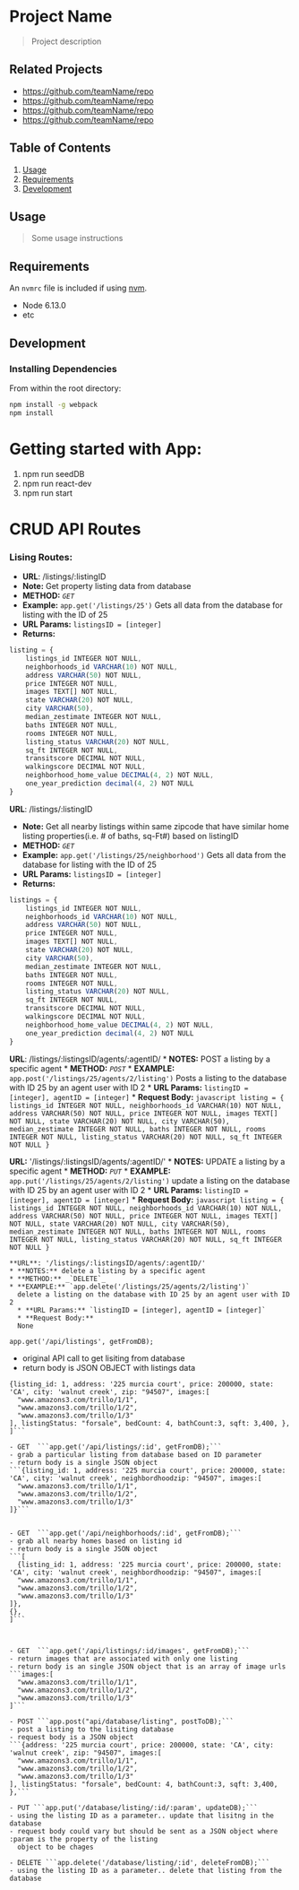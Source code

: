 # Project Name

> Project description

## Related Projects

  - https://github.com/teamName/repo
  - https://github.com/teamName/repo
  - https://github.com/teamName/repo
  - https://github.com/teamName/repo

## Table of Contents

1. [Usage](#Usage)
1. [Requirements](#requirements)
1. [Development](#development)

## Usage

> Some usage instructions

## Requirements

An `nvmrc` file is included if using [nvm](https://github.com/creationix/nvm).

- Node 6.13.0
- etc

## Development

### Installing Dependencies

From within the root directory:

```sh
npm install -g webpack
npm install
```
# Getting started with App:

1) npm run seedDB
2) npm run react-dev
3) npm run start

# CRUD  API Routes 
### Lising Routes:


* **URL**: /listings/:listingID
 * **Note:** Get property listing data from database 
  * **METHOD:** _`GET`_
  * **Example:** `app.get('/listings/25')`
    Gets all data from the database for listing with the ID of 25
  * **URL Params:** `listingsID = [integer]`
  * **Returns:**
  ```javascript
  listing = {
      listings_id INTEGER NOT NULL,
      neighborhoods_id VARCHAR(10) NOT NULL,
      address VARCHAR(50) NOT NULL,
      price INTEGER NOT NULL,
      images TEXT[] NOT NULL,
      state VARCHAR(20) NOT NULL,
      city VARCHAR(50),
      median_zestimate INTEGER NOT NULL,
      baths INTEGER NOT NULL,
      rooms INTEGER NOT NULL,
      listing_status VARCHAR(20) NOT NULL,
      sq_ft INTEGER NOT NULL,
      transitscore DECIMAL NOT NULL,
      walkingscore DECIMAL NOT NULL,
      neighborhood_home_value DECIMAL(4, 2) NOT NULL,
      one_year_prediction decimal(4, 2) NOT NULL
  }
  ```


 **URL**: /listings/:listingID
 * **Note:** Get all nearby listings within same zipcode that have similar home listing properties(i.e. # of baths, sq-Ft#) based on listingID 
  * **METHOD:** _`GET`_
  * **Example:** `app.get('/listings/25/neighborhood')`
    Gets all data from the database for listing with the ID of 25
  * **URL Params:** `listingsID = [integer]`
  * **Returns:**
  ```javascript
  listings = {
      listings_id INTEGER NOT NULL,
      neighborhoods_id VARCHAR(10) NOT NULL,
      address VARCHAR(50) NOT NULL,
      price INTEGER NOT NULL,
      images TEXT[] NOT NULL,
      state VARCHAR(20) NOT NULL,
      city VARCHAR(50),
      median_zestimate INTEGER NOT NULL,
      baths INTEGER NOT NULL,
      rooms INTEGER NOT NULL,
      listing_status VARCHAR(20) NOT NULL,
      sq_ft INTEGER NOT NULL,
      transitscore DECIMAL NOT NULL,
      walkingscore DECIMAL NOT NULL,
      neighborhood_home_value DECIMAL(4, 2) NOT NULL,
      one_year_prediction decimal(4, 2) NOT NULL
  }
  ```




  **URL**: /listings/:listingsID/agents/:agentID/
    * **NOTES:** POST a listing by a specific agent
    * **METHOD:** _`POST`_
    * **EXAMPLE:** `app.post('/listings/25/agents/2/listing')`
      Posts a listing to the database with ID 25 by an agent user with ID 2
      * **URL Params:** `listingID = [integer], agentID = [integer]`
      * **Request Body:**
      ```javascript
      listing = {
        listings_id INTEGER NOT NULL,
        neighborhoods_id VARCHAR(10) NOT NULL,
        address VARCHAR(50) NOT NULL,
        price INTEGER NOT NULL,
        images TEXT[] NOT NULL,
        state VARCHAR(20) NOT NULL,
        city VARCHAR(50),
        median_zestimate INTEGER NOT NULL,
        baths INTEGER NOT NULL,
        rooms INTEGER NOT NULL,
        listing_status VARCHAR(20) NOT NULL,
        sq_ft INTEGER NOT NULL
        }
        ```

  **URL:** '/listings/:listingsID/agents/:agentID/'
    * **NOTES:** UPDATE a listing by a specific agent
    * **METHOD:** _`PUT`_
    * **EXAMPLE:** `app.put('/listings/25/agents/2/listing')`
      update a listing on the database with ID 25 by an agent user with ID 2
      * **URL Params:** `listingID = [integer], agentID = [integer]`
      * **Request Body:**
      ``` javascript
      listing = {
        listings_id INTEGER NOT NULL,
        neighborhoods_id VARCHAR(10) NOT NULL,
        address VARCHAR(50) NOT NULL,
        price INTEGER NOT NULL,
        images TEXT[] NOT NULL,
        state VARCHAR(20) NOT NULL,
        city VARCHAR(50),
        median_zestimate INTEGER NOT NULL,
        baths INTEGER NOT NULL,
        rooms INTEGER NOT NULL,
        listing_status VARCHAR(20) NOT NULL,
        sq_ft INTEGER NOT NULL
      }
      ```


    **URL**: '/listings/:listingsID/agents/:agentID/'
    * **NOTES:** delete a listing by a specific agent
    * **METHOD:** _`DELETE`_
    * **EXAMPLE:** `app.delete('/listings/25/agents/2/listing')`
      delete a listing on the database with ID 25 by an agent user with ID 2
      * **URL Params:** `listingID = [integer], agentID = [integer]`
      * **Request Body:**
      None


























 ```app.get('/api/listings', getFromDB);```
  -  original API call to get lisiting from database
  - return body is JSON OBJECT with listings data
  ```var output = [
  {listing_id: 1, address: '225 murcia court', price: 200000, state: 'CA', city: 'walnut creek', zip: "94507", images:[
    "www.amazons3.com/trillo/1/1",
    "www.amazons3.com/trillo/1/2",
    "www.amazons3.com/trillo/1/3"
  ], listingStatus: "forsale", bedCount: 4, bathCount:3, sqft: 3,400, },
  ]```

- GET  ```app.get('/api/listings/:id', getFromDB);```
  - grab a particular listing from database based on ID parameter
  - return body is a single JSON object
  ```{listing_id: 1, address: '225 murcia court', price: 200000, state: 'CA', city: 'walnut creek', neighbordhoodzip: "94507", images:[
    "www.amazons3.com/trillo/1/1",
    "www.amazons3.com/trillo/1/2",
    "www.amazons3.com/trillo/1/3"
  ]}```


- GET  ```app.get('/api/neighborhoods/:id', getFromDB);```
  - grab all nearby homes based on listing id
  - return body is a single JSON object
  ```[
    {listing_id: 1, address: '225 murcia court', price: 200000, state: 'CA', city: 'walnut creek', neighbordhoodzip: "94507", images:[
    "www.amazons3.com/trillo/1/1",
    "www.amazons3.com/trillo/1/2",
    "www.amazons3.com/trillo/1/3"
  ]},
  {},
  ]```



- GET  ```app.get('/api/listings/:id/images', getFromDB);```
  - return images that are associated with only one listing
  - return body is an single JSON object that is an array of image urls
  ```images:[
    "www.amazons3.com/trillo/1/1",
    "www.amazons3.com/trillo/1/2",
    "www.amazons3.com/trillo/1/3"
  ]```

- POST ```app.post("api/database/listing", postToDB);```
  - post a listing to the lisiting database
  - request body is a JSON object 
  ```{address: '225 murcia court', price: 200000, state: 'CA', city: 'walnut creek', zip: "94507", images:[
    "www.amazons3.com/trillo/1/1",
    "www.amazons3.com/trillo/1/2",
    "www.amazons3.com/trillo/1/3"
  ], listingStatus: "forsale", bedCount: 4, bathCount:3, sqft: 3,400, },```

- PUT ```app.put('/database/listing/:id/:param', updateDB);```
  - using the listing ID as a parameter.. update that lisitng in the database
  - request body could vary but should be sent as a JSON object where :param is the property of the listing
    object to be chages

- DELETE ```app.delete('/database/listing/:id', deleteFromDB);```
  - using the listing ID as a parameter.. delete that listing from the database




